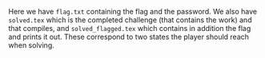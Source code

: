 Here we have `flag.txt` containing the flag and the password. We also have `solved.tex` which is the completed challenge (that contains the work) and that compiles, and `solved_flagged.tex` which contains in addition the flag and prints it out. These correspond to two states the player should reach when solving.